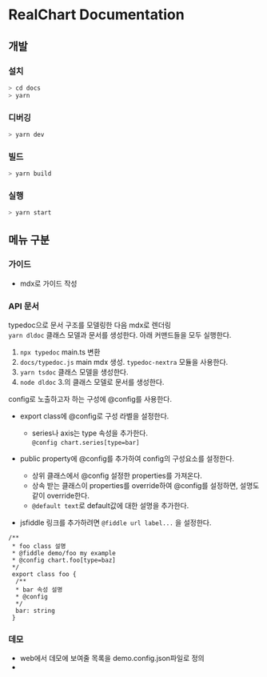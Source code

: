 # RealChart Documentation

## 개발

### 설치

```sh
> cd docs
> yarn
```

### 디버깅

```sh
> yarn dev
```

### 빌드

```sh
> yarn build
```

### 실행

```sh
> yarn start
```

## 메뉴 구분

### 가이드

- mdx로 가이드 작성

### API 문서

typedoc으로 문서 구조를 모델링한 다음 mdx로 렌더링  
`yarn dldoc` 클래스 모델과 문서를 생성한다. 아래 커맨드들을 모두 실행한다.
1. `npx typedoc` main.ts 변환
2. `docs/typedoc.js` main mdx 생성. `typedoc-nextra` 모듈을 사용한다.
3. `yarn tsdoc` 클래스 모델을 생성한다.
4. `node dldoc` 3.의 클래스 모델로 문서를 생성한다.

config로 노출하고자 하는 구성에 @config를 사용한다.
- export class에 @config로 구성 라벨을 설정한다.
  - series나 axis는 type 속성을 추가한다.  
  `@config chart.series[type=bar]`
  
- public property에 @config를 추가하여 config의 구성요소를 설정한다.
  - 상위 클래스에서 @config 설정한 properties를 가져온다.
  - 상속 받는 클래스이 properties를 override하여 @config를 설정하면, 설명도 같이 override한다.
  - `@default text`로 default값에 대한 설명을 추가한다.

- jsfiddle 링크를 추가하려면 `@fiddle url label...` 을 설정한다.
```
/**
 * foo class 설명
 * @fiddle demo/foo my example
 * @config chart.foo[type=baz]
 */
 export class foo {
  /**
  * bar 속성 설명
  * @config
  */
  bar: string
 }
```

### 데모

- web에서 데모에 보여줄 목록을 demo.config.json파일로 정의
- 